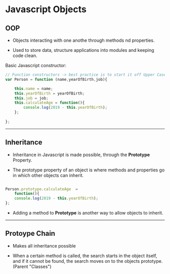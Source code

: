 # Javascript Objects

## OOP

* Objects interacting with one anothe through methods nd properties.

* Used to store data, structure applications into modules and keeping code clean.


Basic Javascript constructor:
```javascript
// Function constructors -> best practice is to start it off Upper Case
var Person = function (name,yearOfBirth,job){

    this.name = name;
    this.yearOfBirth = yearOfBirth;
    this.job = job;
    this.calculateAge = function(){
        console.log(2019 - this.yearOfBirth);
    };
    
};
```
---
## Inheritance

* Inheritance in Javascript is made possible, through the **Prototype** Property.

* The prototype property of an object is where methods and properties go in which other objects can inherit.

```javascript

Person.prototype.calculateAge  =
    function(){
    console.log(2019 - this.yearOfBirth);
};
```

* Adding a method to **Prototype** is another way to allow objects to inherit.

---
## Protoype Chain

* Makes all inheritance possible

* When a certain method is called, the search starts in the object itself, and if it cannot be found, the search moves on to the objects prototype. (Parent "Classes")

